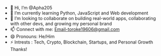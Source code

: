 - 👋 Hi, I’m @Apha205
- 🌱 I’m currently learning Python, JavaScript and Web development
- 💞️ I’m looking to collaborate on building real-world apps, collaborating with other devs, and growing my personal brand
- 📫 Connect with me: 
Email-toroke19606@gmail.com
- 😄 Pronouns: He/Him
- ⚡ Intrests : Tech, Crypto, Blockchain, Startups, and Personal Growth 
Thanks!

<!---
Apha205/Apha205 is a ✨ special ✨ repository because its `README.md` (this file) appears on your GitHub profile.
You can click the Preview link to take a look at your changes.
--->
